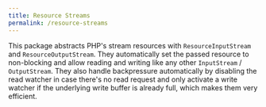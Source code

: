 ```yaml
---
title: Resource Streams
permalink: /resource-streams
---
```

This package abstracts PHP's stream resources with `ResourceInputStream` and `ResourceOutputStream`. They automatically set the passed resource to non-blocking and allow reading and writing like any other `InputStream` / `OutputStream`. They also handle backpressure automatically by disabling the read watcher in case there's no read request and only activate a write watcher if the underlying write buffer is already full, which makes them very efficient.
